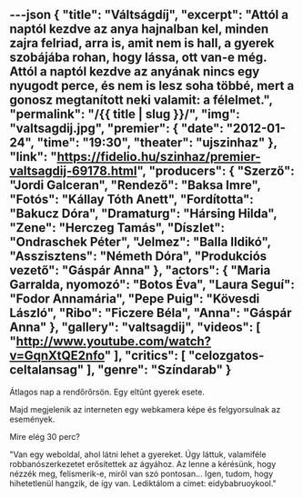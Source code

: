 ---json
{
    "title": "Váltságdíj",
    "excerpt": "Attól a naptól kezdve az anya hajnalban kel, minden zajra felriad, arra is, amit nem is hall, a gyerek szobájába rohan, hogy lássa, ott van-e még. Attól a naptól kezdve az anyának nincs egy nyugodt perce, és nem is lesz soha többé, mert a gonosz megtanított neki valamit: a félelmet.",
    "permalink": "/{{ title | slug }}/",
    "img": "valtsagdij.jpg",
    "premier": {
        "date": "2012-01-24",
        "time": "19:30",
        "theater": "ujszinhaz"
    },
    "link": "https://fidelio.hu/szinhaz/premier-valtsagdij-69178.html",
    "producers": {
        "Szerző": "Jordi Galceran",
        "Rendező": "Baksa Imre",
        "Fotós": "Kállay Tóth Anett",
        "Fordította": "Bakucz Dóra",
        "Dramaturg": "Hársing Hilda",
        "Zene": "Herczeg Tamás",
        "Díszlet": "Ondraschek Péter",
        "Jelmez": "Balla Ildikó",
        "Asszisztens": "Németh Dóra",
        "Produkciós vezető": "Gáspár Anna"
    },
    "actors": {
        "Maria Garralda, nyomozó": "Botos Éva",
        "Laura Seguí": "Fodor Annamária",
        "Pepe Puig": "Kövesdi László",
        "Ribo": "Ficzere Béla",
        "Anna": "Gáspár Anna"
    },
    "gallery": "valtsagdij",
    "videos": [
        "http://www.youtube.com/watch?v=GqnXtQE2nfo"
    ],
    "critics": [
        "celozgatos-celtalansag"
    ],
    "genre": "Színdarab"
}
---

Átlagos nap a rendőrőrsön. Egy eltűnt gyerek esete.

Majd megjelenik az interneten egy webkamera képe és felgyorsulnak az események.

Mire elég 30 perc?

"Van egy weboldal, ahol látni lehet a gyereket. Úgy láttuk, valamiféle robbanószerkezetet erősítettek az ágyához. Az lenne a kérésünk, hogy nézzék meg, felismerik-e, miről van szó pontosan... Igen, tudom, hogy hihetetlenül hangzik, de így van. Lediktálom a címet: eidybabruoykool."